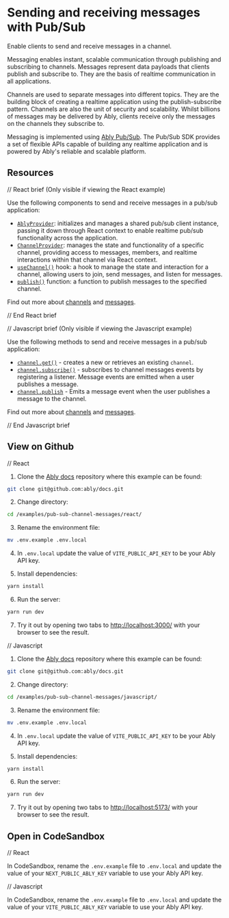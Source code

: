 # Sending and receiving messages with Pub/Sub

Enable clients to send and receive messages in a channel.

Messaging enables instant, scalable communication through publishing and subscribing to channels. Messages represent data payloads that clients publish and subscribe to. They are the basis of realtime communication in all applications.

Channels are used to separate messages into different topics. They are the building block of creating a realtime application using the publish-subscribe pattern. Channels are also the unit of security and scalability. Whilst billions of messages may be delivered by Ably, clients receive only the messages on the channels they subscribe to.

Messaging is implemented using [Ably Pub/Sub](https://ably.com/docs/channels/messages). The Pub/Sub SDK provides a set of flexible APIs capable of building any realtime application and is powered by Ably's reliable and scalable platform.

## Resources

// React brief (Only visible if viewing the React example)

Use the following components to send and receive messages in a pub/sub application:

* [`AblyProvider`](https://ably.com/docs/getting-started/react#ably-provider): initializes and manages a shared pub/sub client instance, passing it down through React context to enable realtime pub/sub functionality across the application.
* [`ChannelProvider`](https://ably.com/docs/getting-started/react#channel-provider): manages the state and functionality of a specific channel, providing access to messages, members, and realtime interactions within that channel via React context.
* [`useChannel()`](https://ably.com/docs/getting-started/react#useChannel) hook: a hook to manage the state and interaction for a channel, allowing users to join, send messages, and listen for messages.
* [`publish()`](https://ably.com/docs/getting-started/react#useChannel) function: a function to publish messages to the specified channel.

Find out more about [channels](https://ably.com/docs/channels) and [messages](https://ably.com/docs/channels/messages).

// End React brief

// Javascript brief (Only visible if viewing the Javascript example)

Use the following methods to send and receive messages in a pub/sub application:

* [`channel.get()`](https://ably.com/docs/channels#create) - creates a new or retrieves an existing `channel`.
* [`channel.subscribe()`](https://ably.com/docs/channels#subscribe) - subscribes to channel messages events by registering a listener. Message events are emitted when a user publishes a message.
* [`channel.publish`](https://ably.com/docs/channels#publish) - Emits a message event when the user publishes a message to the channel.

Find out more about [channels](https://ably.com/docs/channels) and [messages](https://ably.com/docs/channels/messages).

// End Javascript brief

## View on Github

// React

1. Clone the [Ably docs](https://github.com/ably/docs) repository where this example can be found:

```sh
git clone git@github.com:ably/docs.git
```

2. Change directory:

```sh
cd /examples/pub-sub-channel-messages/react/
```

3. Rename the environment file:

```sh
mv .env.example .env.local
```

4. In `.env.local` update the value of `VITE_PUBLIC_API_KEY` to be your Ably API key.

5. Install dependencies:

```sh
yarn install
```

6. Run the server:

```sh
yarn run dev
```

7. Try it out by opening two tabs to [http://localhost:3000/](http://localhost:3000/) with your browser to see the result.

// Javascript

1. Clone the [Ably docs](https://github.com/ably/docs) repository where this example can be found:

```sh
git clone git@github.com:ably/docs.git
```

2. Change directory:

```sh
cd /examples/pub-sub-channel-messages/javascript/
```

3. Rename the environment file:

```sh
mv .env.example .env.local
```

4. In `.env.local` update the value of `VITE_PUBLIC_API_KEY` to be your Ably API key.

5. Install dependencies:

```sh
yarn install
```

6. Run the server:

```sh
yarn run dev
```

7. Try it out by opening two tabs to [http://localhost:5173/](http://localhost:5173/) with your browser to see the result.

## Open in CodeSandbox

// React

In CodeSandbox, rename the `.env.example` file to `.env.local` and update the value of your `NEXT_PUBLIC_ABLY_KEY` variable to use your Ably API key.

// Javascript

In CodeSandbox, rename the `.env.example` file to `.env.local` and update the value of your `VITE_PUBLIC_ABLY_KEY` variable to use your Ably API key.
